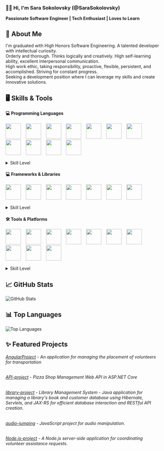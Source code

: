 ### 👋🏻 Hi, I'm Sara Sokolovsky (@SaraSokolovsky)

**Passionate Software Engineer | Tech Enthusiast | Loves to Learn**

## 🚀 About Me
I'm graduated with High Honors Software Engineering. A talented developer with intellectual curiosity.  
Orderly and thorough. Thinks logically and creatively. High self-learning ability, excellent interpersonal communication.  
High work ethic, taking responsibility, proactive, flexible, persistent, and accomplished. Striving for constant progress.  
Seeking a development position where I can leverage my skills and create innovative solutions.

## 🖥️ Skills & Tools

#### 💻 Programming Languages
<img height="50" width="50" src="https://cdn.jsdelivr.net/gh/devicons/devicon/icons/csharp/csharp-original.svg" /> <!-- C# -->
&nbsp;&nbsp;
<img height="50" width="50" src="https://cdn.jsdelivr.net/gh/devicons/devicon/icons/java/java-original.svg" /> <!-- Java -->
&nbsp;&nbsp;
<img height="50" width="50" src="https://cdn.jsdelivr.net/gh/devicons/devicon/icons/python/python-original.svg" /> <!-- Python -->
&nbsp;&nbsp;
<img height="50" width="50" src="https://cdn.jsdelivr.net/gh/devicons/devicon/icons/typescript/typescript-original.svg" /> <!-- TypeScript -->
&nbsp;&nbsp;
<img height="50" width="50" src="https://cdn.jsdelivr.net/gh/devicons/devicon/icons/javascript/javascript-original.svg" /> <!-- JavaScript -->
&nbsp;&nbsp;
<img height="50" width="50" src="https://cdn.jsdelivr.net/gh/devicons/devicon/icons/c/c-original.svg" /> <!-- C -->
&nbsp;&nbsp;
<img height="50" width="50" src="https://cdn.jsdelivr.net/gh/devicons/devicon/icons/cplusplus/cplusplus-original.svg" /> <!-- C++ -->
&nbsp;&nbsp;
<img height="50" width="50" src="https://cdn.jsdelivr.net/gh/devicons/devicon/icons/html5/html5-original.svg" /> <!-- HTML5 -->
&nbsp;&nbsp;
<img height="50" width="50" src="https://cdn.jsdelivr.net/gh/devicons/devicon/icons/css3/css3-original.svg" /> <!-- CSS3 -->
&nbsp;&nbsp;
<img height="50" width="50" src="https://cdn.jsdelivr.net/gh/devicons/devicon/icons/postgresql/postgresql-original.svg" /> <!-- PostgreSQL -->
&nbsp;&nbsp;
<img height="50" width="50" src="https://cdn.jsdelivr.net/gh/devicons/devicon/icons/mongodb/mongodb-original.svg" /> <!-- MongoDB -->

<details>
<summary>Skill Level</summary>
C#: Proficient | Java: Proficient | Python: Proficient | TypeScript: Proficient | JavaScript: Proficient | C: Intermediate | C++: Intermediate | HTML5: Proficient | CSS3: Proficient | SQL: Intermediate | MongoDB: Intermediate
</details>

#### 💻 Frameworks & Libraries
<img height="50" width="50" src="https://cdn.simpleicons.org/.net/512BD4" /> <!-- .NET -->
&nbsp;&nbsp;
<img height="50" width="50" src="https://cdn.jsdelivr.net/gh/devicons/devicon/icons/angular/angular-original.svg" /> <!-- Angular -->
&nbsp;&nbsp;
<img height="50" width="50" src="https://cdn.jsdelivr.net/gh/devicons/devicon/icons/react/react-original.svg" /> <!-- React -->
&nbsp;&nbsp;
<img height="50" width="50" src="https://cdn.jsdelivr.net/gh/devicons/devicon/icons/hibernate/hibernate-original.svg" /> <!-- Hibernate -->
&nbsp;&nbsp;
<img height="50" width="50" src="https://cdn.jsdelivr.net/gh/devicons/devicon/icons/materialui/materialui-original.svg" /> <!-- MUI -->
&nbsp;&nbsp;
<img height="50" width="50" src="https://cdn.jsdelivr.net/gh/devicons/devicon/icons/bootstrap/bootstrap-original.svg" /> <!-- Bootstrap -->
&nbsp;&nbsp;
<img height="50" width="50" src="https://cdn.jsdelivr.net/gh/devicons/devicon/icons/qt/qt-original.svg" /> <!-- Qt -->

<details>
<summary>Skill Level</summary>
.NET Core: Proficient | Angular: Proficient | React: Proficient | Hibernate: Intermediate | MUI: Proficient | Bootstrap: Beginner
</details>

#### 🛠️ Tools & Platforms
<img height="50" width="50" src="https://cdn.jsdelivr.net/gh/devicons/devicon/icons/docker/docker-original.svg" /> <!-- Docker -->
&nbsp;&nbsp;
<img height="50" width="50" src="https://cdn.jsdelivr.net/gh/devicons/devicon/icons/git/git-original.svg" /> <!-- Git -->
&nbsp;&nbsp;
<img height="50" width="50" src="https://cdn.simpleicons.org/postman/FF6C37" /> <!-- Postman -->
&nbsp;&nbsp;
<img height="50" width="50" src="https://cdn.jsdelivr.net/gh/devicons/devicon/icons/swagger/swagger-original.svg" /> <!-- Swagger -->
&nbsp;&nbsp;
<img height="50" width="50" src="https://cdn.jsdelivr.net/gh/devicons/devicon/icons/visualstudio/visualstudio-plain.svg" /> <!-- Visual Studio -->
&nbsp;&nbsp;
<img height="50" width="50" src="https://cdn.jsdelivr.net/gh/devicons/devicon/icons/jupyter/jupyter-original.svg" /> <!-- Jupyter -->
&nbsp;&nbsp;
<img height="50" width="50" src="https://cdn.jsdelivr.net/gh/devicons/devicon/icons/anaconda/anaconda-original.svg" /> <!-- Anaconda -->
&nbsp;&nbsp;
<img height="50" width="50" src="https://cdn.jsdelivr.net/gh/devicons/devicon/icons/pycharm/pycharm-original.svg" /> <!-- PyCharm -->
&nbsp;&nbsp;
<img height="50" width="50" src="https://cdn.jsdelivr.net/gh/devicons/devicon/icons/idea/idea-original.svg" /> <!-- IntelliJ IDEA -->
&nbsp;&nbsp;
<img height="50" width="50" src="https://cdn.jsdelivr.net/gh/devicons/devicon/icons/eclipse/eclipse-original.svg" /> <!-- Eclipse -->

<details>
<summary>Skill Level</summary>
Docker: Beginner | Git: Proficient | Postman: Proficient | Swagger: Proficient | Visual Studio: Proficient | Jupyter: Proficient | Anaconda: Intermediate | PyCharm: Proficient | IntelliJ IDEA: Intermediate | Eclipse: Intermediate
</details>



<!-- ## 🏆 Achievements
- [---]
- [---] -->

## 📈 GitHub Stats
![GitHub Stats](https://github-readme-stats.vercel.app/api?username=SaraSokolovsky&show_icons=true&hide_title=true&count_private=true&theme=radical)

## 📊 Top Languages
![Top Languages](https://github-readme-stats.vercel.app/api/top-langs/?username=SaraSokolovsky&layout=compact&theme=radical)

## ✨ Featured Projects
###### [AngularProject](https://github.com/TziporaRinaWinter/AngularProject) - An application for managing the placement of volunteers for transportation

###### [API-project](https://github.com/TziporaRinaWinter/API-project) - Pizza Shop Management Web API in ASP.NET Core

###### [library-project](https://github.com/TziporaRinaWinter/library-project) - Library Management System - Java application for managing a library's book and customer database using Hibernate, Servlets, and JAX-RS for efficient database interaction and RESTful API creation.

###### [audio-jumping](https://github.com/TziporaRinaWinter/audio-jumping) - JavaScript project for audio manipulation.

###### [Node.js-project](https://github.com/TziporaRinaWinter/Node.js-project) - A Node.js server-side application for coordinating volunteer assistance requests.
